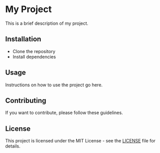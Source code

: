 # My Project

This is a brief description of my project.

## Installation

- Clone the repository
- Install dependencies

## Usage

Instructions on how to use the project go here.

## Contributing

If you want to contribute, please follow these guidelines.

## License

This project is licensed under the MIT License - see the [LICENSE](LICENSE) file for details.
